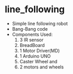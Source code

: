 # line_following

- Simple line following robot
- Bang-Bang code 
- Components Used:
    1.  3 IR sensor
    2.  BreadBoard
    3.  1 Motor Driver(MD)
    4.  1 Arduino UNO
    5.  Caster Wheel and 
    6.  2 motors and wheels

